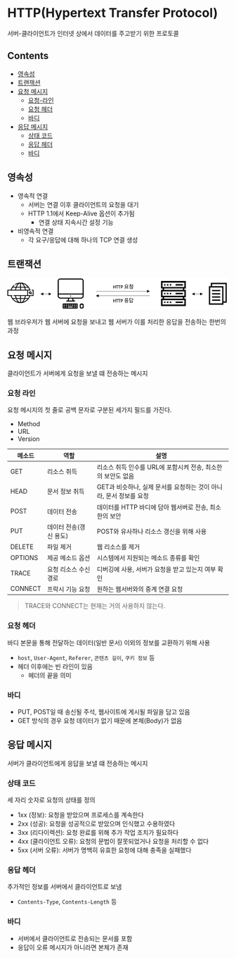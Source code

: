 HTTP(Hypertext Transfer Protocol)
===

서버-클라이언트가 인터넷 상에서 데이터를 주고받기 위한 프로토콜

Contents
---

- [영속성](#영속성)
- [트랜잭션](#트랜잭션)
- [요청 메시지](#요청-메시지)
  - [요청-라인](#요청-라인)
  - [요청 헤더](#요청-헤더)
  - [바디](#바디)
- [응답 메시지](#응답-메시지)
  - [상태 코드](#상태-코드)
  - [응답 헤더](#응답-헤더)
  - [바디](#바디-1)

영속성
---

- 영속적 연결
  - 서버는 연결 이후 클라이언트의 요청을 대기
  - HTTP 1.1에서 Keep-Alive 옵션이 추가됨
    - 연결 상태 지속시간 설정 기능
- 비영속적 연결
  - 각 요구/응답에 대해 하나의 TCP 연결 생성

트랜잭션
---

![HTTP 트랜잭션](images/2020-06-04-15-20-24.png)

웹 브라우저가 웹 서버에 요청을 보내고 웹 서버가 이를 처리한 응답을 전송하는 한번의 과정

요청 메시지
---

클라이언트가 서버에게 요청을 보낼 떄 전송하는 메시지

### 요청 라인

요청 메시지의 첫 줄로 공백 문자로 구분된 세가지 필드를 가진다.

- Method
- URL
- Version

| 메소드 | 역할 | 설명 |
|--------|------|------|
| GET | 리소스 취득 | 리소스 취득 인수를 URL에 포함시켜 전송, 최소한의 보안도 없음 |
| HEAD | 문서 정보 취득 | GET과 비슷하나, 실제 문서를 요청하는 것이 아니라, 문서 정보를 요청 |
| POST | 데이터 전송 | 데이터를 HTTP 바디에 담아 웹서버로 전송, 최소한의 보안 |
| PUT | 데이터 전송(갱신 용도) | POST와 유사하나 리소스 갱신을 위해 사용 |
| DELETE | 파일 제거 | 웹 리소스를 제거 |
| OPTIONS | 제공 메소드 옵션 | 시스템에서 지원되는 메소드 종류를 확인 |
| TRACE | 요청 리소스 수신 경로 | 디버깅에 사용, 서버가 요청을 받고 있는지 여부 확인 |
| CONNECT | 프락시 기능 요청 | 원하는 웹서버와의 중계 연결 요청 |

> TRACE와 CONNECT는 현재는 거의 사용하지 않는다.

### 요청 헤더

바디 본문을 통해 전달하는 데이터(일반 문서) 이외의 정보를 교환하기 위해 사용

- `host`, `User-Agent`, `Referer`, `콘텐츠 길이`, `쿠키 정보` 등
- 헤더 이후에는 빈 라인이 있음
  - 헤더의 끝을 의미

### 바디

- PUT, POST일 때 송신될 주석, 웹사이트에 게시될 파일을 담고 있음
- GET 방식의 경우 요청 데이터가 없기 때문에 본체(Body)가 없음

응답 메시지
---

서버가 클라이언트에게 응답을 보낼 떄 전송하는 메시지

### 상태 코드

세 자리 숫자로 요청의 상태를 정의

- 1xx (정보): 요청을 받았으며 프로세스를 계속한다
- 2xx (성공): 요청을 성공적으로 받았으며 인식했고 수용하였다
- 3xx (리다이렉션): 요청 완료를 위해 추가 작업 조치가 필요하다
- 4xx (클라이언트 오류): 요청의 문법이 잘못되었거나 요청을 처리할 수 없다
- 5xx (서버 오류): 서버가 명백히 유효한 요청에 대해 충족을 실패했다

### 응답 헤더

추가적인 정보를 서버에서 클라이언트로 보냄

- `Contents-Type`, `Contents-Length` 등

### 바디

- 서버에서 클라이언트로 전송되는 문서를 포함
- 응답이 오류 메시지가 아니라면 본체가 존재
